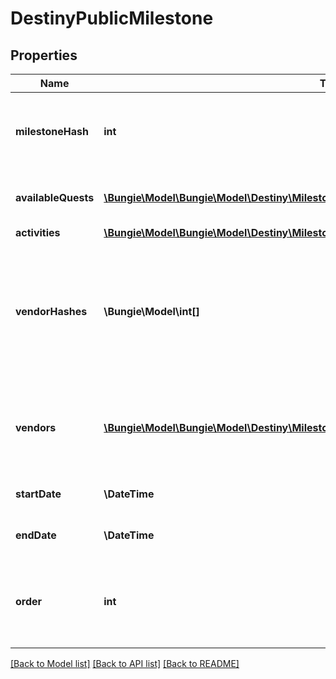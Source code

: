 # DestinyPublicMilestone

## Properties
Name | Type | Description | Notes
------------ | ------------- | ------------- | -------------
**milestoneHash** | **int** | The hash identifier for the milestone. Use it to look up the DestinyMilestoneDefinition for static data about the Milestone. | [optional] 
**availableQuests** | [**\Bungie\Model\\Bungie\Model\Destiny\Milestones\DestinyPublicMilestoneQuest[]**](DestinyPublicMilestoneQuest.md) | A milestone not need have even a single quest, but if there are active quests they will be returned here. | [optional] 
**activities** | [**\Bungie\Model\\Bungie\Model\Destiny\Milestones\DestinyPublicMilestoneChallengeActivity[]**](DestinyPublicMilestoneChallengeActivity.md) |  | [optional] 
**vendorHashes** | **\Bungie\Model\int[]** | Sometimes milestones - or activities active in milestones - will have relevant vendors. These are the vendors that are currently relevant.  Deprecated, already, for the sake of the new \&quot;vendors\&quot; property that has more data. What was I thinking. | [optional] 
**vendors** | [**\Bungie\Model\\Bungie\Model\Destiny\Milestones\DestinyPublicMilestoneVendor[]**](DestinyPublicMilestoneVendor.md) | This is why we can&#39;t have nice things. This is the ordered list of vendors to be shown that relate to this milestone, potentially along with other interesting data. | [optional] 
**startDate** | **\DateTime** | If known, this is the date when the Milestone started/became active. | [optional] 
**endDate** | **\DateTime** | If known, this is the date when the Milestone will expire/recycle/end. | [optional] 
**order** | **int** | Used for ordering milestones in a display to match how we order them in BNet. May pull from static data, or possibly in the future from dynamic information. | [optional] 

[[Back to Model list]](../README.md#documentation-for-models) [[Back to API list]](../README.md#documentation-for-api-endpoints) [[Back to README]](../README.md)


